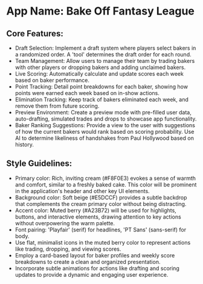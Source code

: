 # **App Name**: Bake Off Fantasy League

## Core Features:

- Draft Selection: Implement a draft system where players select bakers in a randomized order. A 'tool' determines the draft order for each round.
- Team Management: Allow users to manage their team by trading bakers with other players or dropping bakers and adding unclaimed bakers.
- Live Scoring: Automatically calculate and update scores each week based on baker performance.
- Point Tracking: Detail point breakdowns for each baker, showing how points were earned each week based on in-show actions.
- Elimination Tracking: Keep track of bakers eliminated each week, and remove them from future scoring.
- Preview Environment: Create a preview mode with pre-filled user data, auto-drafting, simulated trades and drops to showcase app functionality.
- Baker Ranking Suggestions: Provide a view to the user with suggestions of how the current bakers would rank based on scoring probability. Use AI to determine likeliness of handshakes from Paul Hollywood based on history.

## Style Guidelines:

- Primary color: Rich, inviting cream (#F8F0E3) evokes a sense of warmth and comfort, similar to a freshly baked cake. This color will be prominent in the application's header and other key UI elements.
- Background color: Soft beige (#E5DCCF) provides a subtle backdrop that complements the cream primary color without being distracting.
- Accent color: Muted berry (#A23B72) will be used for highlights, buttons, and interactive elements, drawing attention to key actions without overpowering the warm palette.
- Font pairing: 'Playfair' (serif) for headlines, 'PT Sans' (sans-serif) for body.
- Use flat, minimalist icons in the muted berry color to represent actions like trading, dropping, and viewing scores.
- Employ a card-based layout for baker profiles and weekly score breakdowns to create a clean and organized presentation.
- Incorporate subtle animations for actions like drafting and scoring updates to provide a dynamic and engaging user experience.